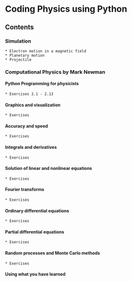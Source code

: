 # Coding Physics using Python

## Contents

### Simulation

    * Electron motion in a magnetic field
    * Planetary motion
    * Projectile 

### Computational Physics by Mark Newman

#### Python Programming for physicists

    * Exercises 2.1 - 2.13

#### Graphics and visualization

    * Exercises 

#### Accuracy and speed

    * Exercises

#### Integrals and derivatives

    * Exercises

#### Solution of linear and nonlinear equations

    * Exercises

#### Fourier transforms

    * Exercises

#### Ordinary differential equations

    * Exercises

#### Partial differential equations

    * Exercises

#### Random processes and Monte Carlo methods

    * Exercises

#### Using what you have learned
